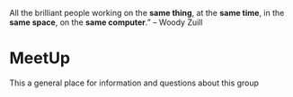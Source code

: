 All the brilliant people working on the **same thing**, at the **same time**, in the **same space**, on the **same computer**.” – Woody Zuill

# MeetUp
This a general place for information and questions about this group

